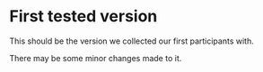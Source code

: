 # First tested version

This should be the version we collected our first participants with.

There may be some minor changes made to it.
